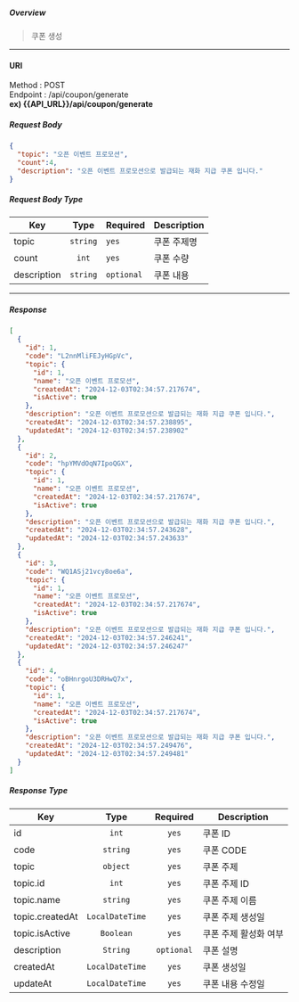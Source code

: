 ##### **Overview**
> 쿠폰 생성
---
#### **URI**
Method : POST <br/>
Endpoint : /api/coupon/generate <br/>
<strong>ex) {{API_URL}}/api/coupon/generate</strong>

##### **Request Body**
```json
{
  "topic": "오픈 이벤트 프로모션",
  "count":4,
  "description": "오픈 이벤트 프로모션으로 발급되는 재화 지급 쿠폰 입니다."
}
```

##### **Request Body Type**
| Key         |   Type   | Required   | Description |
|-------------|:--------:|:-----------|-------------|
| topic       | `string` | `yes`      | 쿠폰 주제명      |
| count       |  `int`   | `yes`      | 쿠폰 수량       |
| description | `string` | `optional` | 쿠폰 내용       |

---
##### **Response**
```json
[
  {
    "id": 1,
    "code": "L2nnMliFEJyHGpVc",
    "topic": {
      "id": 1,
      "name": "오픈 이벤트 프로모션",
      "createdAt": "2024-12-03T02:34:57.217674",
      "isActive": true
    },
    "description": "오픈 이벤트 프로모션으로 발급되는 재화 지급 쿠폰 입니다.",
    "createdAt": "2024-12-03T02:34:57.238895",
    "updatedAt": "2024-12-03T02:34:57.238902"
  },
  {
    "id": 2,
    "code": "hpYMVdOqN7IpoQGX",
    "topic": {
      "id": 1,
      "name": "오픈 이벤트 프로모션",
      "createdAt": "2024-12-03T02:34:57.217674",
      "isActive": true
    },
    "description": "오픈 이벤트 프로모션으로 발급되는 재화 지급 쿠폰 입니다.",
    "createdAt": "2024-12-03T02:34:57.243628",
    "updatedAt": "2024-12-03T02:34:57.243633"
  },
  {
    "id": 3,
    "code": "WQ1ASj21vcy8oe6a",
    "topic": {
      "id": 1,
      "name": "오픈 이벤트 프로모션",
      "createdAt": "2024-12-03T02:34:57.217674",
      "isActive": true
    },
    "description": "오픈 이벤트 프로모션으로 발급되는 재화 지급 쿠폰 입니다.",
    "createdAt": "2024-12-03T02:34:57.246241",
    "updatedAt": "2024-12-03T02:34:57.246247"
  },
  {
    "id": 4,
    "code": "oBHnrgoU3DRHwQ7x",
    "topic": {
      "id": 1,
      "name": "오픈 이벤트 프로모션",
      "createdAt": "2024-12-03T02:34:57.217674",
      "isActive": true
    },
    "description": "오픈 이벤트 프로모션으로 발급되는 재화 지급 쿠폰 입니다.",
    "createdAt": "2024-12-03T02:34:57.249476",
    "updatedAt": "2024-12-03T02:34:57.249481"
  }
]
```
##### **Response Type**
| Key             |      Type       |  Required  | Description  |
|-----------------|:---------------:|:----------:|--------------|
| id              |      `int`      |   `yes`    | 쿠폰 ID        |
| code            |    `string`     |   `yes`    | 쿠폰 CODE      |
| topic           |    `object`     |   `yes`    | 쿠폰 주제        |
| topic.id        |      `int`      |   `yes`    | 쿠폰 주제 ID     |
| topic.name      |    `string`     |   `yes`    | 쿠폰 주제 이름     |
| topic.createdAt | `LocalDateTime` |   `yes`    | 쿠폰 주제 생성일    |
| topic.isActive  |    `Boolean`    |   `yes`    | 쿠폰 주제 활성화 여부 |
| description     |    `String`     | `optional` | 쿠폰 설명        |
| createdAt       | `LocalDateTime` |   `yes`    | 쿠폰 생성일       |
| updateAt        | `LocalDateTime` |   `yes`    | 쿠폰 내용 수정일    |